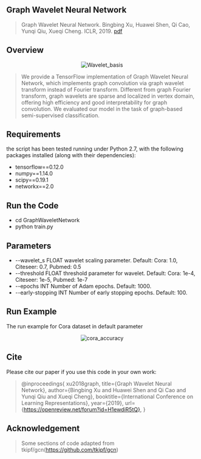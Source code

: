 ## Graph Wavelet Neural Network
> Graph Wavelet Neural Network. Bingbing Xu, Huawei Shen, Qi Cao, Yunqi Qiu, Xueqi Cheng. ICLR, 2019. [pdf](https://openreview.net/pdf?id=H1ewdiR5tQ)

## Overview

<div align=center>
 <img src="wavelet_basis.jpeg" alt="Wavelet_basis" align=center/>
</div>

> We provide a TensorFlow implementation of Graph Wavelet Neural Network, which implements graph convolution via graph wavelet transform instead of Fourier transform. Different from graph Fourier transform, graph wavelets are sparse and localized in vertex domain, offering high efficiency and good interpretability for graph convolution. We evaluated our model in the task of graph-based semi-supervised classification.

## Requirements
the script has been tested running under Python 2.7, with the following packages installed (along with their dependencies):
* tensorflow==0.12.0
* numpy==1.14.0
* scipy==0.19.1
* networkx==2.0

## Run the Code
* cd GraphWaveletNetwork
* python train.py

## Parameters
* --wavelet_s                 FLOAT         wavelet scaling parameter.                  Default: Cora: 1.0, Citeseer: 0.7, Pubmed: 0.5
* --threshold                 FLOAT         threshold parameter for wavelet.            Default: Cora: 1e-4, Citeseer: 1e-5, Pubmed: 1e-7
* --epochs                    INT           Number of Adam epochs.                      Default: 1000.
* --early-stopping            INT           Number of early stopping epochs.            Default: 100.

## Run Example
The run example for Cora dataset in default parameter
<div align=center>
 <img src="cora_run.jpeg" alt="cora_accuracy" align=center/>
</div>

## Cite
Please cite our paper if you use this code in your own work:

> @inproceedings{
xu2018graph,
title={Graph Wavelet Neural Network},
author={Bingbing Xu and Huawei Shen and Qi Cao and Yunqi Qiu and Xueqi Cheng},
booktitle={International Conference on Learning Representations},
year={2019},
url={https://openreview.net/forum?id=H1ewdiR5tQ},
}

## Acknowledgement

> Some sections of code adapted from tkipf/gcn(https://github.com/tkipf/gcn)
